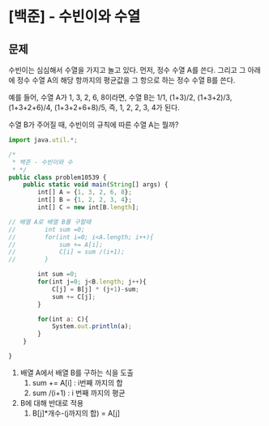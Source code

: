 # [백준] - 수빈이와 수열

## 문제

수빈이는 심심해서 수열을 가지고 놀고 있다. 먼저, 정수 수열 A를 쓴다. 그리고 그 아래에 정수 수열 A의 해당 항까지의 평균값을 그 항으로 하는 정수 수열 B를 쓴다.

예를 들어, 수열 A가 1, 3, 2, 6, 8이라면, 수열 B는 1/1, (1+3)/2, (1+3+2)/3, (1+3+2+6)/4, (1+3+2+6+8)/5, 즉, 1, 2, 2, 3, 4가 된다.

수열 B가 주어질 때, 수빈이의 규칙에 따른 수열 A는 뭘까?

```jsx
import java.util.*;

/*
 * 백준 - 수빈이와 수
 * */
public class problem10539 {
    public static void main(String[] args) {
        int[] A = {1, 3, 2, 6, 8};
        int[] B = {1, 2, 2, 3, 4};
        int[] C = new int[B.length];

// 배열 A로 배열 B를 구할때
//        int sum =0;
//        for(int i=0; i<A.length; i++){
//            sum += A[i];
//            C[i] = sum /(i+1);
//        }

        int sum =0;
        for(int j=0; j<B.length; j++){
            C[j] = B[j] * (j+1)-sum;
            sum += C[j];
        }

        for(int a: C){
            System.out.println(a);
        }
    }

}
```

1. 배열 A에서 배열 B를 구하는 식을 도출
    1. sum += A[i]   :  i번째 까지의 합
    2. sum /(i+1) : i 번째 까지의 평균
2. B에 대해 반대로 적용
    1. B[j]*개수-(j까지의 합) = A[j]